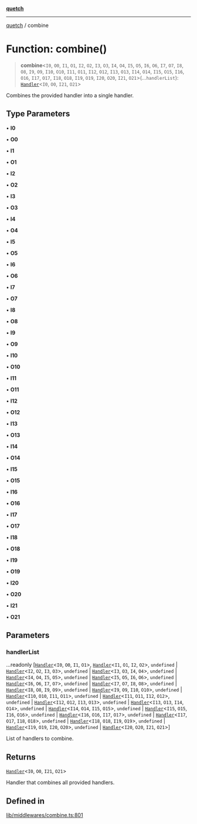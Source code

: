 [**quetch**](../README.md)

***

[quetch](../README.md) / combine

# Function: combine()

> **combine**\<`I0`, `O0`, `I1`, `O1`, `I2`, `O2`, `I3`, `O3`, `I4`, `O4`, `I5`, `O5`, `I6`, `O6`, `I7`, `O7`, `I8`, `O8`, `I9`, `O9`, `I10`, `O10`, `I11`, `O11`, `I12`, `O12`, `I13`, `O13`, `I14`, `O14`, `I15`, `O15`, `I16`, `O16`, `I17`, `O17`, `I18`, `O18`, `I19`, `O19`, `I20`, `O20`, `I21`, `O21`\>(...`handlerList`): [`Handler`](../type-aliases/Handler.md)\<`I0`, `O0`, `I21`, `O21`\>

Combines the provided handler into a single handler.

## Type Parameters

• **I0**

• **O0**

• **I1**

• **O1**

• **I2**

• **O2**

• **I3**

• **O3**

• **I4**

• **O4**

• **I5**

• **O5**

• **I6**

• **O6**

• **I7**

• **O7**

• **I8**

• **O8**

• **I9**

• **O9**

• **I10**

• **O10**

• **I11**

• **O11**

• **I12**

• **O12**

• **I13**

• **O13**

• **I14**

• **O14**

• **I15**

• **O15**

• **I16**

• **O16**

• **I17**

• **O17**

• **I18**

• **O18**

• **I19**

• **O19**

• **I20**

• **O20**

• **I21**

• **O21**

## Parameters

### handlerList

...readonly [[`Handler`](../type-aliases/Handler.md)\<`I0`, `O0`, `I1`, `O1`\>, [`Handler`](../type-aliases/Handler.md)\<`I1`, `O1`, `I2`, `O2`\>, `undefined` \| [`Handler`](../type-aliases/Handler.md)\<`I2`, `O2`, `I3`, `O3`\>, `undefined` \| [`Handler`](../type-aliases/Handler.md)\<`I3`, `O3`, `I4`, `O4`\>, `undefined` \| [`Handler`](../type-aliases/Handler.md)\<`I4`, `O4`, `I5`, `O5`\>, `undefined` \| [`Handler`](../type-aliases/Handler.md)\<`I5`, `O5`, `I6`, `O6`\>, `undefined` \| [`Handler`](../type-aliases/Handler.md)\<`I6`, `O6`, `I7`, `O7`\>, `undefined` \| [`Handler`](../type-aliases/Handler.md)\<`I7`, `O7`, `I8`, `O8`\>, `undefined` \| [`Handler`](../type-aliases/Handler.md)\<`I8`, `O8`, `I9`, `O9`\>, `undefined` \| [`Handler`](../type-aliases/Handler.md)\<`I9`, `O9`, `I10`, `O10`\>, `undefined` \| [`Handler`](../type-aliases/Handler.md)\<`I10`, `O10`, `I11`, `O11`\>, `undefined` \| [`Handler`](../type-aliases/Handler.md)\<`I11`, `O11`, `I12`, `O12`\>, `undefined` \| [`Handler`](../type-aliases/Handler.md)\<`I12`, `O12`, `I13`, `O13`\>, `undefined` \| [`Handler`](../type-aliases/Handler.md)\<`I13`, `O13`, `I14`, `O14`\>, `undefined` \| [`Handler`](../type-aliases/Handler.md)\<`I14`, `O14`, `I15`, `O15`\>, `undefined` \| [`Handler`](../type-aliases/Handler.md)\<`I15`, `O15`, `I16`, `O16`\>, `undefined` \| [`Handler`](../type-aliases/Handler.md)\<`I16`, `O16`, `I17`, `O17`\>, `undefined` \| [`Handler`](../type-aliases/Handler.md)\<`I17`, `O17`, `I18`, `O18`\>, `undefined` \| [`Handler`](../type-aliases/Handler.md)\<`I18`, `O18`, `I19`, `O19`\>, `undefined` \| [`Handler`](../type-aliases/Handler.md)\<`I19`, `O19`, `I20`, `O20`\>, `undefined` \| [`Handler`](../type-aliases/Handler.md)\<`I20`, `O20`, `I21`, `O21`\>]

List of handlers to combine.

## Returns

[`Handler`](../type-aliases/Handler.md)\<`I0`, `O0`, `I21`, `O21`\>

Handler that combines all provided handlers.

## Defined in

[lib/middlewares/combine.ts:801](https://github.com/nevoland/quetch/blob/d3c3874b3b683738adb5be9e083a7d95e2758c83/lib/middlewares/combine.ts#L801)
